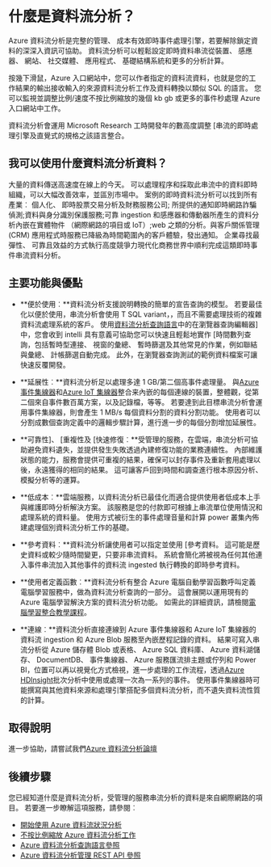 <properties 
    pageTitle="資料流分析簡介 |Microsoft Azure" 
    description="深入了解資料流分析，可協助您分析串流資料從網際網路的項目 (IoT) 即時受管理的服務。" 
    keywords="分析服務，為受管理的服務、 資料流處理、 串流分析、 什麼是資料流狀況分析"
    services="stream-analytics" 
    documentationCenter="" 
    authors="jeffstokes72" 
    manager="jhubbard" 
    editor="cgronlun"/>

<tags 
    ms.service="stream-analytics" 
    ms.devlang="na" 
    ms.topic="get-started-article" 
    ms.tgt_pltfrm="na" 
    ms.workload="data-services" 
    ms.date="09/26/2016" 
    ms.author="jeffstok"/>


# <a name="what-is-stream-analytics"></a>什麼是資料流分析？

Azure 資料流分析是完整的管理、 成本有效即時事件處理引擎，若要解除鎖定資料的深深入資訊可協助。 資料流分析可以輕鬆設定即時資料串流從裝置、 感應器、 網站、 社交媒體、 應用程式、 基礎結構系統和更多的分析計算。

按幾下滑鼠，Azure 入口網站中，您可以作者指定的資料流資料，也就是您的工作結果的輸出接收輸入的來源資料流分析工作及資料轉換以類似 SQL 的語言。 您可以監視並調整比例/速度不按比例縮放的幾個 kb gb 或更多的事件秒處理 Azure 入口網站中工作。

資料流分析會運用 Microsoft Research 工時開發年的數高度調整 [串流的即時處理引擎及直覺式的規格之該語言整合。

## <a name="what-can-i-use-stream-analytics-for"></a>我可以使用什麼資料流分析資料？
大量的資料傳送高速度在線上的今天。 可以處理程序和採取此串流中的資料即時組織，可以大幅改善效率，並區別市場中。 案例的即時資料流分析可以找到所有產業︰ 個人化、 即時股票交易分析及財務服務公司; 所提供的通知即時網路詐騙偵測;資料與身分識別保護服務;可靠 ingestion 和感應器和傳動器所產生的資料分析內嵌在實體物件 （網際網路的項目或 IoT）;web 之類的分析。與客戶關係管理 (CRM) 應用程式時服務已降級為時間範圍內的客戶體驗，發出通知。 企業尋找最彈性、 可靠且效益的方式執行高度競爭力現代化商務世界中順利完成這類即時事件串流資料分析。

## <a name="key-capabilities-and-benefits"></a>主要功能與優點
-   **便於使用︰**資料流分析支援說明轉換的簡單的宣告查詢的模型。 若要最佳化以便於使用，串流分析會使用 T SQL variant，，而且不需要處理技術的複雜資料流處理系統的客戶。 使用[資料流分析查詢語言](https://msdn.microsoft.com/library/azure/dn834998.aspx)中的在瀏覽器查詢編輯器] 中，您會收到 intelli 具有意義可協助您可以快速且輕鬆地實作 [時間數列查詢，包括暫時型連接、 視窗的彙總、 暫時篩選及其他常見的作業，例如聯結與彙總、 計帳篩選自動完成。 此外，在瀏覽器查詢測試的範例資料檔案可讓快速反覆開發。  

-   **延展性︰**資料流分析足以處理多達 1 GB/第二個高事件處理量。 與[Azure 事件集線器](https://azure.microsoft.com/services/event-hubs/)和[Azure IoT 集線器](https://azure.microsoft.com/services/iot-hub/)整合来內嵌的每個連線的裝置，整體觀，從第二個來自事件數百萬方案，以及記錄檔，等等。 若要達到此目標串流分析會運用事件集線器，則會產生 1 MB/s 每個資料分割的資料分割功能。 使用者可以分割成數個查詢定義中的邏輯步驟計算，進行進一步的每個分割增加延展性。  

-   **可靠性]、 [重複性及 [快速修復︰**受管理的服務，在雲端，串流分析可協助避免資料遺失，並提供發生失敗透過內建修復功能的業務連續性。 內部維護狀態的能力，服務會提供可重複的結果，確保可以封存事件及重新套用處理以後，永遠獲得的相同的結果。 這可讓客戶回到時間和調查進行根本原因分析、 模擬分析等的運算。  

-   **低成本︰**雲端服務，以資料流分析已最佳化而適合提供使用者低成本上手與維護即時分析解決方案。 該服務是您的付款即可根據上串流單位使用情況和處理系統的資料量。 使用方式被衍生的事件處理音量和計算 power 叢集內佈建處理個別資料流分析工作的基礎。  

-   **參考資料︰**資料流分析讓使用者可以指定並使用 [參考資料。 這可能是歷史資料或較少隨時間變更，只要非串流資料。 系統會簡化將被視為任何其他連入事件串流加入其他事件的資料流 ingested 執行轉換的即時參考資料。  

-   **使用者定義函數︰**資料流分析有整合 Azure 電腦自動學習函數呼叫定義電腦學習服務中，做為資料流分析查詢的一部分。 這會展開以運用現有的 Azure 電腦學習解決方案的資料流分析功能。 如需此的詳細資訊，請檢閱[電腦學習整合教學課程](stream-analytics-machine-learning-integration-tutorial.md)。

-   **連線︰**資料流分析直接連線到 Azure 事件集線器和 Azure IoT 集線器的資料流 ingestion 和 Azure Blob 服務至內嵌歷程記錄的資料。 結果可寫入串流分析從 Azure 儲存體 Blob 或表格、 Azure SQL 資料庫、 Azure 資料湖儲存、 DocumentDB、 事件集線器、 Azure 服務匯流排主題或佇列和 Power BI，位置可以再以視覺化方式檢視，進一步處理的工作流程，透過[Azure HDInsight](https://azure.microsoft.com/services/hdinsight/)批次分析中使用或處理一次為一系列的事件。 使用事件集線器時可能撰寫與其他資料來源和處理引擎搭配多個資料流分析，而不遺失資料流性質的計算。  

## <a name="get-help"></a>取得說明
進一步協助，請嘗試我們[Azure 資料流分析論壇](https://social.msdn.microsoft.com/Forums/en-US/home?forum=AzureStreamAnalytics)

## <a name="next-steps"></a>後續步驟
您已經知道什麼是資料流分析，受管理的服務串流分析的資料是來自網際網路的項目。 若要進一步瞭解這項服務，請參閱︰

- [開始使用 Azure 資料流狀況分析](stream-analytics-get-started.md)
- [不按比例縮放 Azure 資料流分析工作](stream-analytics-scale-jobs.md)
- [Azure 資料流分析查詢語言參照](https://msdn.microsoft.com/library/azure/dn834998.aspx)
- [Azure 資料流分析管理 REST API 參照](https://msdn.microsoft.com/library/azure/dn835031.aspx)

